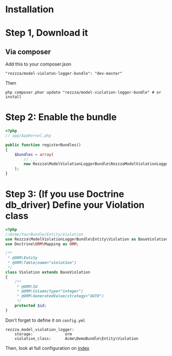 # Installation

# Step 1, Download it

## Via composer

Add this to your composer.json

```
"rezzza/model-violaton-logger-bundle": "dev-master"
```

Then

```
php composer.phar update "rezzza/model-violation-logger-bundle" # or install
```

# Step 2: Enable the bundle

```php
<?php
// app/AppKernel.php

public function registerBundles()
{
    $bundles = array(
        // ...
        new Rezzza\ModelViolationLoggerBundle\RezzzaModelViolationLoggerBundle(),
    );
}
```

# Step 3: (If you use Doctrine db_driver) Define your Violation class

```php
<?php
//Acme/YourBundle/Entity/Violation
use Rezzza\ModelViolationLoggerBundle\Entity\Violation as BaseViolation;
use Doctrine\ORM\Mapping as ORM;

/**
 * @ORM\Entity
 * @ORM\Table(name="violation")
 */
class Violation extends BaseViolation
{
    /**
     * @ORM\Id
     * @ORM\Column(type="integer")
     * @ORM\GeneratedValue(strategy="AUTO")
     */
    protected $id;
}
```

Don't forget to define it on `config.yml`

```
rezzza_model_violation_logger:
    storage:              orm
    violation_class:      Acme\DemoBundle\Entity\Violation
```

Then, look at full configuration on [index](https://github.com/rezzza/ModelViolationLoggerBundle/blob/master/README.md)
